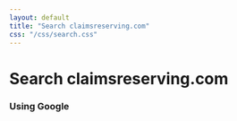 ```yaml
---
layout: default
title: "Search claimsreserving.com"
css: "/css/search.css"
---
```


# Search claimsreserving.com

### Using Google

<div id="google-custom-search">
<script>
  (function() {
    var cx = '013202576234928007204:wuwclzy1sj8';
    var gcse = document.createElement('script');
    gcse.type = 'text/javascript';
    gcse.async = true;
    gcse.src = 'https://cse.google.com/cse.js?cx=' + cx;
    var s = document.getElementsByTagName('script')[0];
    s.parentNode.insertBefore(gcse, s);
  })();
</script>
<gcse:searchbox></gcse:searchbox>
<gcse:searchresults></gcse:searchresults>
</div>
